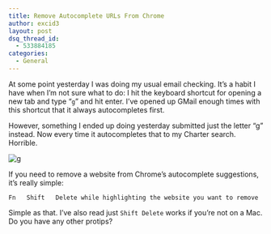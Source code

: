 ```yaml
---
title: Remove Autocomplete URLs From Chrome
author: excid3
layout: post
dsq_thread_id:
  - 533884185
categories:
  - General
---
```

At some point yesterday I was doing my usual email checking. It’s a habit I have when I’m not sure what to do: I hit the keyboard shortcut for opening a new tab and type “`g`” and hit enter. I’ve opened up GMail enough times with this shortcut that it always autocompletes first.

However, something I ended up doing yesterday submitted just the letter “g” instead. Now every time it autocompletes that to my Charter search. Horrible.

![][1]

If you need to remove a website from Chrome’s autocomplete suggestions, it’s really simple:


    Fn   Shift   Delete while highlighting the website you want to remove

Simple as that. I’ve also read just `Shift Delete` works if you’re not on a Mac. Do you have any other protips?

   [1]: http://f.cl.ly/items/3b202O2m1R0r3m0J1g3V/Screen%20Shot%202012-01-07%20at%2011.35.03%20AM.png (g)
